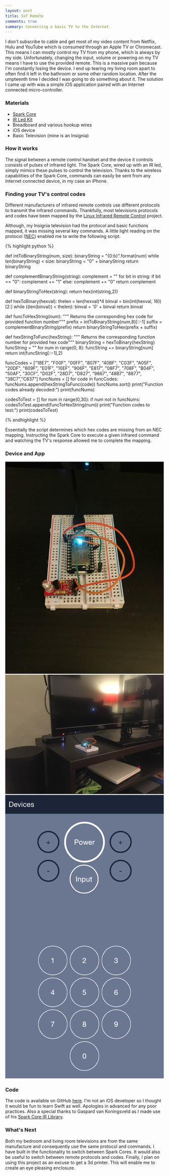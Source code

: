 ```yaml
---
layout: post
title: IoT Remote
comments: true
summary: Connecting a basic TV to the Internet.
---
```


I don't subscribe to cable and get most of my video content from Netflix, Hulu and YouTube which is consumed through an Apple TV or Chromecast. This means I can mostly control my TV from my phone, which is always by my side. Unfortunately, changing the input, volume or powering on my TV means I have to use the provided remote. This is a massive pain because I'm constantly losing the device. I end up tearing my living room apart to often find it left in the bathroom or some other random location. After the umpteenth time I decided I was going to do something about it. The solution I came up with was a simple iOS application paired with an Internet connected micro-controller.

### Materials

* <a href="https://www.spark.io/">Spark Core</a>
* <a href="https://www.sparkfun.com/products/10732/">IR Led Kit</a>
* Breadboard and various hookup wires
* iOS device
* Basic Television (mine is an Insignia)

### How it works

The signal between a remote control handset and the device it controls consists of pulses of infrared light. The Spark Core, wired up with an IR led, simply mimics these pulses to control the television. Thanks to the wireless capabilities of the Spark Core, commands can easily be sent from any Internet connected device, in my case an iPhone.

### Finding your TV's control codes

Different manufacturers of infrared remote controls use different protocols to transmit the infrared commands. Thankfully, most televisions protocols and codes have been mapped by the <a href="http://www.lirc.org/">Linux Infrared Remote Control</a> project. 

Although, my Insignia television had the protocol and basic functions mapped, it was missing several key commands. A little light reading on the protocol (<a href="http://www.circuitvalley.com/2013/09/nec-protocol-ir-infrared-remote-control.html">NEC</a>) enabled me to write the following script. 

{% highlight python %}

def intToBinaryString(num, size):
  binaryString = "{0:b}".format(num)
  while len(binaryString) < size:
    binaryString = "0" + binaryString
  return binaryString


def complementBinaryString(string):
  complement = ""
  for bit in string:
    if bit == "0":
      complement += "1"
    else:
      complement += "0"
  return complement

def binaryStringToHex(string):
  return hex(int(string,2))

def hexToBinary(hexval):
        thelen = len(hexval)*4
        binval = bin(int(hexval, 16))[2:]
        while ((len(binval)) < thelen):
            binval = '0' + binval
        return binval

def funcToHexString(num):
  """ Returns the corresponding hex code for provided function number"""
  prefix = intToBinaryString(num,8)[::-1]
  suffix = complementBinaryString(prefix)
  return binaryStringToHex(prefix + suffix)

def hexStringToFunc(hexString):
  """ Returns the corresponding function number for provided hex code"""
  binaryString = hexToBinary(hexString)
  funcString = ""
  for num in range(0, 8):
    funcString += binaryString[num]
  return int(funcString[::-1],2)

funcCodes = ["18E7", "F00F", "00FF", "807F", "40BF", "C03F", "A05F", "20DF", "609F", "E01F", "10EF", "906F", "E817", "08F7", "708F", "B04F", "50AF", "30CF", "D02F", "28D7", "D827", "9867", "48B7", "8877", "38C7","C837"]
funcNums = []
for code in funcCodes:
  funcNums.append(hexStringToFunc(code))
funcNums.sort()
print("Function codes already decoded:")
print(funcNums)

codesToTest = []
for num in range(0,30):
  if num not in funcNums:
    codesToTest.append(funcToHexString(num))
print("Function codes to test:")
print(codesToTest)

{% endhighlight %}

Essentially the script determines which hex codes are missing from an NEC mapping. Instructing the Spark Core to execute a given infrared command and watching the TV's response allowed me to complete the mapping.

### Device and App

![remote close up](/public/images/remote-1.jpg)
![remote and tv](/public/images/remote-2.jpg)
![app](/public/images/remote-3.png)

### Code

The code is available on GitHub <a href="https://github.com/grouma/TVRemote">here</a>. I'm not an iOS developer so I thought it would be fun to learn Swift as well. Apologies in advanced for any poor practices. Also a special thanks to Gaspard van Koningsveld as I made use of his <a href="https://github.com/qwertzguy/Spark-Core-IRremote">Spark Core IR Library</a>.

### What's Next

Both my bedroom and living room televisions are from the same manufacture and consequently use the same protocol and commands. I have built in the functionality to switch between Spark Cores. It would also be useful to switch between remote protocols and codes. Finally, I plan on using this project as an excuse to get a 3d printer. This will enable me to create an eye pleasing enclosure. 

